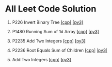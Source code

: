 # All Leet Code Solution

1. P226 Invert Binary Tree [[cpp]](https://github.com/mursalin117/Competitive-Programming/blob/master/Leet-Code/226_Invert_Binary_Tree.cpp) [[py3]](https://github.com/mursalin117/Competitive-Programming/blob/master/Leet-Code/226_Invert_Binary_Tree.py)
2. P1480 Running Sum of 1d Array [[cpp]](https://github.com/mursalin117/Competitive-Programming/blob/master/Leet-Code/1480_Running_Sum_of_1d_Array.cpp) [[py3]](https://github.com/mursalin117/Competitive-Programming/blob/master/Leet-Code/1480_Running_Sum_of_1d_Array.py)
3. P2235 Add Two Integers [[cpp]](https://github.com/mursalin117/Competitive-Programming/blob/master/Leet-Code/2235_Add_Two_Integers.cpp) [[py3]](https://github.com/mursalin117/Competitive-Programming/blob/master/Leet-Code/2235_Add_Two_Integers.py)
4. P2236 Root Equals Sum of Children [[cpp]](https://github.com/mursalin117/Competitive-Programming/blob/master/Leet-Code/2236_Root_Equals_Sum_of_Children.cpp) [[py3]](https://github.com/mursalin117/Competitive-Programming/blob/master/Leet-Code/2236_Root_Equals_Sum_of_Children.py)







2237. Add Two Integers [[cpp]]() [[py3]]()